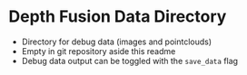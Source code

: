 # Depth Fusion Data Directory

- Directory for debug data (images and pointclouds)
- Empty in git repository aside this readme
- Debug data output can be toggled with the `save_data` flag
